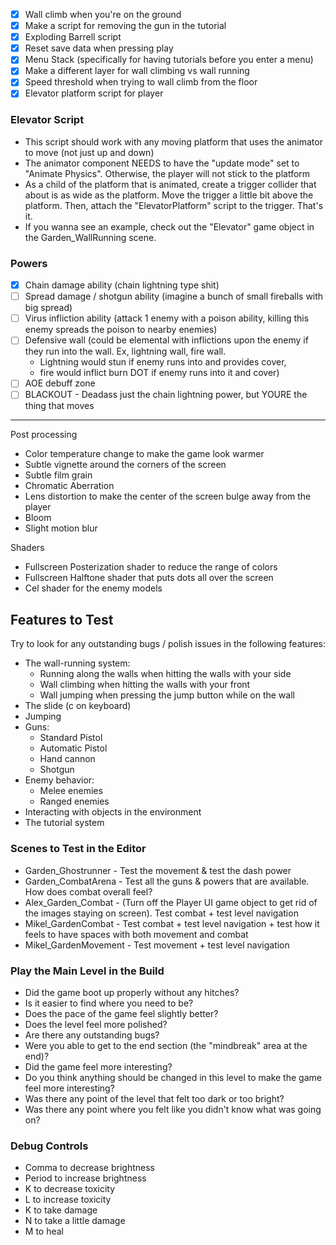 - [x] Wall climb when you're on the ground
- [x] Make a script for removing the gun in the tutorial
- [x] Exploding Barrell script
- [x] Reset save data when pressing play
- [x] Menu Stack (specifically for having tutorials before you enter a menu)
- [x] Make a different layer for wall climbing vs wall running
- [x] Speed threshold when trying to wall climb from the floor
- [x] Elevator platform script for player

### Elevator Script
- This script should work with any moving platform that uses the animator to move (not just up and down)
- The animator component NEEDS to have the "update mode" set to "Animate Physics". Otherwise, the player will not stick to the platform
- As a child of the platform that is animated, create a trigger collider that about is as wide as the platform. Move the trigger a little bit above the platform. Then, attach the "ElevatorPlatform" script to the trigger. That's it.
- If you wanna see an example, check out the "Elevator" game object in the Garden_WallRunning scene.

### Powers
- [x] Chain damage ability (chain lightning type shit)
- [ ] Spread damage / shotgun ability (imagine a bunch of small fireballs with big spread)
- [ ] Virus infliction ability (attack 1 enemy with a poison ability, killing this enemy spreads the poison to nearby enemies)
- [ ] Defensive wall (could be elemental with inflictions upon the enemy if they run into the wall. Ex, lightning wall, fire wall.
	- Lightning would stun if enemy runs into and provides cover,
	- fire would inflict burn DOT if enemy runs into it and cover)
- [ ] AOE debuff zone
- [ ] BLACKOUT - Deadass just the chain lightning power, but YOURE the thing that moves
---

Post processing

- Color temperature change to make the game look warmer
- Subtle vignette around the corners of the screen
- Subtle film grain
- Chromatic Aberration
- Lens distortion to make the center of the screen bulge away from the player
- Bloom
- Slight motion blur

Shaders

- Fullscreen Posterization shader to reduce the range of colors
- Fullscreen Halftone shader that puts dots all over the screen
- Cel shader for the enemy models

## Features to Test

Try to look for any outstanding bugs / polish issues in the following features:

- The wall-running system:
	- Running along the walls when hitting the walls with your side
	- Wall climbing when hitting the walls with your front
	- Wall jumping when pressing the jump button while on the wall
- The slide (c on keyboard)
- Jumping
- Guns:
	- Standard Pistol
	- Automatic Pistol
	- Hand cannon
	- Shotgun
- Enemy behavior:
	- Melee enemies
	- Ranged enemies
- Interacting with objects in the environment
- The tutorial system

### Scenes to Test in the Editor
- Garden_Ghostrunner - Test the movement & test the dash power
- Garden_CombatArena - Test all the guns & powers that are available. How does combat overall feel?
- Alex_Garden_Combat - (Turn off the Player UI game object to get rid of the images staying on screen). Test combat + test level navigation
- Mikel_GardenCombat - Test combat + test level navigation + test how it feels to have spaces with both movement and combat
- Mikel_GardenMovement - Test movement + test level navigation

### Play the Main Level in the Build
- Did the game boot up properly without any hitches?
- Is it easier to find where you need to be?
- Does the pace of the game feel slightly better?
- Does the level feel more polished?
- Are there any outstanding bugs?
- Were you able to get to the end section (the "mindbreak" area at the end)?
- Did the game feel more interesting?
- Do you think anything should be changed in this level to make the game feel more interesting?
- Was there any point of the level that felt too dark or too bright?
- Was there any point where you felt like you didn't know what was going on?

### Debug Controls
- Comma to decrease brightness
- Period to increase brightness
- K to decrease toxicity
- L to increase toxicity
- K to take damage
- N to take a little damage
- M to heal
